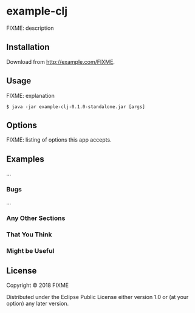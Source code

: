 # example-clj

FIXME: description

## Installation

Download from http://example.com/FIXME.

## Usage

FIXME: explanation

    $ java -jar example-clj-0.1.0-standalone.jar [args]

## Options

FIXME: listing of options this app accepts.

## Examples

...

### Bugs

...

### Any Other Sections
### That You Think
### Might be Useful

## License

Copyright © 2018 FIXME

Distributed under the Eclipse Public License either version 1.0 or (at
your option) any later version.
